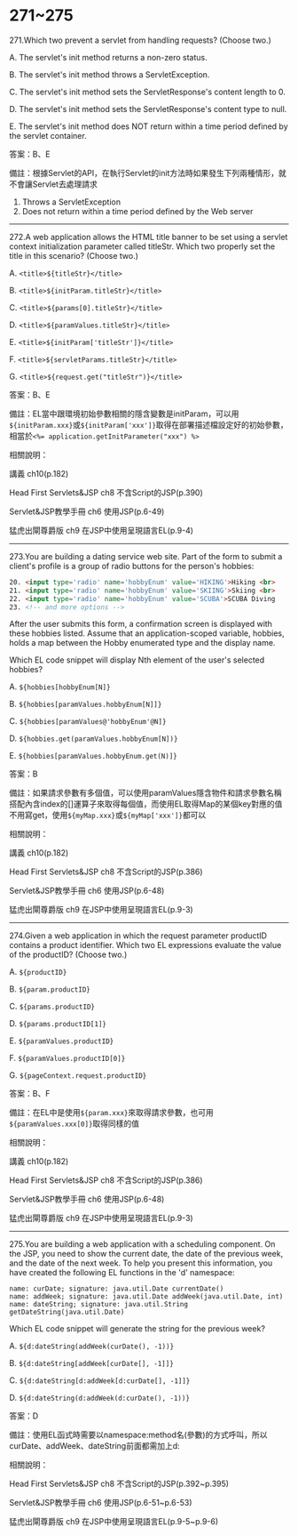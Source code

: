 271~275
========================

271.Which two prevent a servlet from handling requests? (Choose two.)

A.   The servlet's init method returns a non-zero status. 

B.   The servlet's init method throws a ServletException. 

C.   The servlet's init method sets the ServletResponse's content length to 0. 

D.   The servlet's init method sets the ServletResponse's content type to null. 

E.   The servlet's init method does NOT return within a time period defined by the servlet container.

答案：B、E

備註：根據Servlet的API，在執行Servlet的init方法時如果發生下列兩種情形，就不會讓Servlet去處理請求

1. Throws a ServletException
2. Does not return within a time period defined by the Web server

---
272.A web application allows the HTML title banner to be set using a servlet context initialization parameter called titleStr. Which two properly set the title in this scenario? (Choose two.)

A.   `<title>${titleStr}</title>`

B.   `<title>${initParam.titleStr}</title>` 

C.   `<title>${params[0].titleStr}</title>` 

D.   `<title>${paramValues.titleStr}</title>` 

E.   `<title>${initParam['titleStr']}</title>` 

F.   `<title>${servletParams.titleStr}</title>` 

G.   `<title>${request.get("titleStr")}</title>`

答案：B、E

備註：EL當中跟環境初始參數相關的隱含變數是initParam，可以用`${initParam.xxx}`或`${initParam['xxx']}`取得在部署描述檔設定好的初始參數，相當於`<%= application.getInitParameter("xxx") %>`

相關說明：

講義 ch10(p.182)

Head First Servlets&JSP ch8 不含Script的JSP(p.390)

Servlet&JSP教學手冊 ch6 使用JSP(p.6-49)

猛虎出閘尊爵版 ch9 在JSP中使用呈現語言EL(p.9-4)

---
273.You are building a dating service web site. Part of the form to submit a client's profile is a group of radio buttons for the person's hobbies: 

```html
20. <input type='radio' name='hobbyEnum' value='HIKING'>Hiking <br> 
21. <input type='radio' name='hobbyEnum' value='SKIING'>Skiing <br> 
22. <input type='radio' name='hobbyEnum' value='SCUBA'>SCUBA Diving 
23. <!-- and more options --> 
```

After the user submits this form, a confirmation screen is displayed with these hobbies listed.  Assume that an application-scoped variable, hobbies, holds a map between the Hobby enumerated type and the display name. 

Which EL code snippet will display Nth element of the user's selected hobbies?

A.   `${hobbies[hobbyEnum[N]}`

B.   `${hobbies[paramValues.hobbyEnum[N]]}`

C.   `${hobbies[paramValues@'hobbyEnum'@N]}`

D.   `${hobbies.get(paramValues.hobbyEnum[N])}`

E.   `${hobbies[paramValues.hobbyEnum.get(N)]}`

答案：B

備註：如果請求參數有多個值，可以使用paramValues隱含物件和請求參數名稱搭配內含index的[]運算子來取得每個值，而使用EL取得Map的某個key對應的值不用寫get，使用`${myMap.xxx}`或`${myMap['xxx']}`都可以

相關說明：

講義 ch10(p.182)

Head First Servlets&JSP ch8 不含Script的JSP(p.386)

Servlet&JSP教學手冊 ch6 使用JSP(p.6-48)

猛虎出閘尊爵版 ch9 在JSP中使用呈現語言EL(p.9-3)


---
274.Given a web application in which the request parameter productID contains a product identifier. Which two EL expressions evaluate the value of the productID? (Choose two.)

A.   `${productID}` 

B.   `${param.productID}` 

C.   `${params.productID}` 

D.   `${params.productID[1]}` 

E.   `${paramValues.productID}` 

F.   `${paramValues.productID[0]} `

G.   `${pageContext.request.productID}`

答案：B、F

備註：在EL中是使用`${param.xxx}`來取得請求參數，也可用`${paramValues.xxx[0]}`取得同樣的值

相關說明：

講義 ch10(p.182)

Head First Servlets&JSP ch8 不含Script的JSP(p.386)

Servlet&JSP教學手冊 ch6 使用JSP(p.6-48)

猛虎出閘尊爵版 ch9 在JSP中使用呈現語言EL(p.9-3)

---
275.You are building a web application with a scheduling component.  On the JSP, you need to show the current date, the date of the previous week, and the date of the next week. To help you present this information, you have created the following EL functions in the 'd' namespace: 
 
	name: curDate; signature: java.util.Date currentDate() 
	name: addWeek; signature: java.util.Date addWeek(java.util.Date, int)   
	name: dateString; signature: java.util.String getDateString(java.util.Date) 

Which EL code snippet will generate the string for the previous week?

A.   `${d:dateString(addWeek(curDate(), -1))}` 

B.   `${d:dateString[addWeek[curDate[], -1]]}` 

C.   `${d:dateString[d:addWeek[d:curDate[], -1]]} `

D.   `${d:dateString(d:addWeek(d:curDate(), -1))}`

答案：D

備註：使用EL函式時需要以namespace:method名(參數)的方式呼叫，所以curDate、addWeek、dateString前面都需加上d:

相關說明：

Head First Servlets&JSP ch8 不含Script的JSP(p.392~p.395)

Servlet&JSP教學手冊 ch6 使用JSP(p.6-51~p.6-53)

猛虎出閘尊爵版 ch9 在JSP中使用呈現語言EL(p.9-5~p.9-6)

